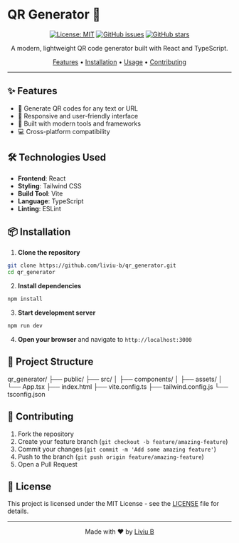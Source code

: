 # QR Generator 🔲

<div align="center">

[![License: MIT](https://img.shields.io/badge/License-MIT-yellow.svg)](https://opensource.org/licenses/MIT)
[![GitHub issues](https://img.shields.io/github/issues/liviu-b/qr_generator)](https://github.com/liviu-b/qr_generator/issues)
[![GitHub stars](https://img.shields.io/github/stars/liviu-b/qr_generator)](https://github.com/liviu-b/qr_generator/stargazers)

A modern, lightweight QR code generator built with React and TypeScript.

[Features](#features) •
[Installation](#installation) •
[Usage](#usage) •
[Contributing](#contributing)

</div>

---

## ✨ Features

- 🎯 Generate QR codes for any text or URL
- 📱 Responsive and user-friendly interface
- 🚀 Built with modern tools and frameworks
- 💻 Cross-platform compatibility

## 🛠️ Technologies Used

- **Frontend**: React
- **Styling**: Tailwind CSS
- **Build Tool**: Vite
- **Language**: TypeScript
- **Linting**: ESLint

## 📦 Installation

1. **Clone the repository**
```bash
git clone https://github.com/liviu-b/qr_generator.git
cd qr_generator
```

2. **Install dependencies**
```bash
npm install
```

3. **Start development server**
```bash
npm run dev
```
4. **Open your browser**
and navigate to `http://localhost:3000`

## 📁 Project Structure

qr_generator/
├── public/
├── src/
│   ├── components/
│   ├── assets/
│   └── App.tsx
├── index.html
├── vite.config.ts
├── tailwind.config.js
└── tsconfig.json

## 🤝 Contributing

1. Fork the repository
2. Create your feature branch (`git checkout -b feature/amazing-feature`)
3. Commit your changes (`git commit -m 'Add some amazing feature'`)
4. Push to the branch (`git push origin feature/amazing-feature`)
5. Open a Pull Request

## 📄 License

This project is licensed under the MIT License - see the [LICENSE](LICENSE) file for details.

---

<div align="center">

Made with ❤️ by [Liviu B](https://github.com/liviu-b)

</div>